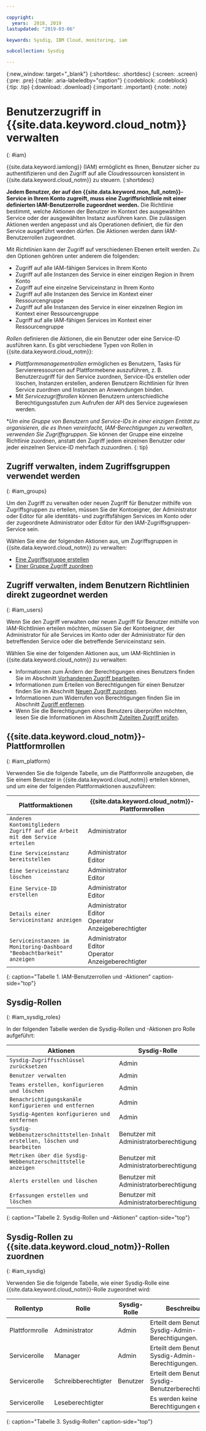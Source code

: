 ```yaml
---

copyright:
  years:  2018, 2019
lastupdated: "2019-03-06"

keywords: Sysdig, IBM Cloud, monitoring, iam

subcollection: Sysdig

---
```


{:new_window: target="_blank"}
{:shortdesc: .shortdesc}
{:screen: .screen}
{:pre: .pre}
{:table: .aria-labeledby="caption"}
{:codeblock: .codeblock}
{:tip: .tip}
{:download: .download}
{:important: .important}
{:note: .note}

 
# Benutzerzugriff in {{site.data.keyword.cloud_notm}} verwalten
{: #iam}

{{site.data.keyword.iamlong}} (IAM) ermöglicht es Ihnen, Benutzer sicher zu authentifizieren und den Zugriff auf alle Cloudressourcen konsistent in {{site.data.keyword.cloud_notm}} zu steuern. 
{:shortdesc}

**Jedem Benutzer, der auf den {{site.data.keyword.mon_full_notm}}-Service in Ihrem Konto zugreift, muss eine Zugriffsrichtlinie mit einer definierten IAM-Benutzerrolle zugeordnet werden.** Die Richtlinie bestimmt, welche Aktionen der Benutzer im Kontext des ausgewählten Service oder der ausgewählten Instanz ausführen kann. Die zulässigen Aktionen werden angepasst und als Operationen definiert, die für den Service ausgeführt werden dürfen. Die Aktionen werden dann IAM-Benutzerrollen zugeordnet.

Mit *Richtlinien* kann der Zugriff auf verschiedenen Ebenen erteilt werden. Zu den Optionen gehören unter anderem die folgenden: 

* Zugriff auf alle IAM-fähigen Services in Ihrem Konto
* Zugriff auf alle Instanzen des Service in einer einzigen Region in Ihrem Konto
* Zugriff auf eine einzelne Serviceinstanz in Ihrem Konto
* Zugriff auf alle Instanzen des Service im Kontext einer Ressourcengruppe
* Zugriff auf alle Instanzen des Service in einer einzelnen Region im Kontext einer Ressourcengruppe
* Zugriff auf alle IAM-fähigen Services im Kontext einer Ressourcengruppe

*Rollen* definieren die Aktionen, die ein Benutzer oder eine Service-ID ausführen kann. Es gibt verschiedene Typen von Rollen in {{site.data.keyword.cloud_notm}}:
* *Plattformmanagementrollen* ermöglichen es Benutzern, Tasks für Serviereressourcen auf Plattformebene auszuführen, z. B. Benutzerzugriff für den Service zuordnen, Service-IDs erstellen oder löschen, Instanzen erstellen, anderen Benutzern Richtlinien für Ihren Service zuordnen und Instanzen an Anwendungen binden.
* Mit *Servicezugriffsrollen* können Benutzern unterschiedliche Berechtigungsstufen zum Aufrufen der API des Service zugewiesen werden.

**Um eine Gruppe von Benutzern und Service-IDs in einer einzigen Entität zu organisieren, die es Ihnen vereinfacht, IAM-Berechtigungen zu verwalten, verwenden Sie **Zugriffsgruppen*.** Sie können der Gruppe eine einzelne Richtlinie zuordnen, anstatt den Zugriff jedem einzelnen Benutzer oder jeder einzelnen Service-ID mehrfach zuzuordnen.
{: tip}


## Zugriff verwalten, indem Zugriffsgruppen verwendet werden
{: #iam_groups}

Um den Zugriff zu verwalten oder neuen Zugriff für Benutzer mithilfe von Zugriffsgruppen zu erteilen, müssen Sie der Kontoeigner, der Administrator oder Editor für alle identitäts- und zugriffsfähigen Services im Konto oder der zugeordnete Administrator oder Editor für den IAM-Zugriffsgruppen-Service sein. 

Wählen Sie eine der folgenden Aktionen aus, um Zugriffsgruppen in {{site.data.keyword.cloud_notm}} zu verwalten:

* [Eine Zugriffsgruppe erstellen](/docs/iam?topic=iam-groups#create_ag)
* [Einer Gruppe Zugriff zuordnen](/docs/iam?topic=iam-groups#access_ag)


## Zugriff verwalten, indem Benutzern Richtlinien direkt zugeordnet werden
{: #iam_users}

Wenn Sie den Zugriff verwalten oder neuen Zugriff für Benutzer mithilfe von IAM-Richtlinien erteilen möchten, müssen Sie der Kontoeigner, der Administrator für alle Services im Konto oder der Administrator für den betreffenden Service oder die betreffende Serviceinstanz sein. 

Wählen Sie eine der folgenden Aktionen aus, um IAM-Richtlinien in {{site.data.keyword.cloud_notm}} zu verwalten:

* Informationen zum Ändern der Berechtigungen eines Benutzers finden Sie im Abschnitt [Vorhandenen Zugriff bearbeiten](/docs/iam?topic=iam-iammanidaccser#edit_existing).
* Informationen zum Erteilen von Berechtigungen für einen Benutzer finden Sie im Abschnitt [Neuen Zugriff zuordnen](/docs/iam?topic=iam-iammanidaccser#assign_new_access).
* Informationen zum Widerrufen von Berechtigungen finden Sie im Abschnitt [Zugriff entfernen](/docs/iam?topic=iam-iammanidaccser#removing_access).
* Wenn Sie die Berechtigungen eines Benutzers überprüfen möchten, lesen Sie die Informationen im Abschnitt [Zuteilten Zugriff prüfen](/docs/iam?topic=iam-iammanidaccser#review_your_access).


## {{site.data.keyword.cloud_notm}}-Plattformrollen
{: #iam_platform}

Verwenden Sie die folgende Tabelle, um die Plattformrolle anzugeben, die Sie einem Benutzer in {{site.data.keyword.cloud_notm}} erteilen können, und um eine der folgenden Plattformaktionen auszuführen:

| Plattformaktionen                                                        | {{site.data.keyword.cloud_notm}}-Plattformrollen    | 
|-------------------------------------------------------------------------|------------------------------------------------------|
| `Anderen Kontomitgliedern Zugriff auf die Arbeit mit dem Service erteilen`           | Administrator                                        | 
| `Eine Serviceinstanz bereitstellen`                                          | Administrator </br>Editor                            | 
| `Eine Serviceinstanz löschen`                                             | Administrator </br>Editor                            | 
| `Eine Service-ID erstellen`                                                   | Administrator </br>Editor                            |
| `Details einer Serviceinstanz anzeigen`                                    | Administrator </br>Editor </br>Operator </br>Anzeigeberechtigter | 
| `Serviceinstanzen im Monitoring-Dashboard "Beobachtbarkeit" anzeigen`      | Administrator </br>Editor </br>Operator </br>Anzeigeberechtigter | 
{: caption="Tabelle 1. IAM-Benutzerrollen und -Aktionen" caption-side="top"}



## Sysdig-Rollen
{: #iam_sysdig_roles}

In der folgenden Tabelle werden die Sysdig-Rollen und -Aktionen pro Rolle aufgeführt:

| Aktionen                                                                    | Sysdig-Rolle                                          | 
|----------------------------------------------------------------------------|------------------------------------------------------|
| `Sysdig-Zugriffsschlüssel zurücksetzen`                                              | Admin                                                |
| `Benutzer verwalten`                                                             | Admin                                                |
| `Teams erstellen, konfigurieren und löschen`                                      | Admin                                                |
| `Benachrichtigungskanäle konfigurieren und entfernen`                              | Admin                                                | 
| `Sysdig-Agenten konfigurieren und entfernen`                                       | Admin                                                |
| `Sysdig-Webbenutzerschnittstellen-Inhalt erstellen, löschen und bearbeiten`                    | Benutzer mit </br>Administratorberechtigung                                   |  
| `Metriken über die Sysdig-Webbenutzerschnittstelle anzeigen`                                   | Benutzer mit </br>Administratorberechtigung                                   |  
| `Alerts erstellen und löschen`                                                 | Benutzer mit </br>Administratorberechtigung                                   | 
| `Erfassungen erstellen und löschen`                                               | Benutzer mit </br>Administratorberechtigung                                   |   
{: caption="Tabelle 2. Sysdig-Rollen und -Aktionen" caption-side="top"}


## Sysdig-Rollen zu {{site.data.keyword.cloud_notm}}-Rollen zuordnen
{: #iam_sysdig}

Verwenden Sie die folgende Tabelle, wie einer Sysdig-Rolle eine {{site.data.keyword.cloud_notm}}-Rolle zugeordnet wird:

| Rollentyp        | Rolle               | Sysdig-Rolle                | Beschreibung                                 |
|---------------------|--------------------|----------------------------|---------------------------------------------|
| Plattformrolle       | Administrator      | Admin                      | Erteilt dem Benutzer Sysdig-Admin-Berechtigungen.   | 
| Servicerolle        | Manager            | Admin                      | Erteilt dem Benutzer Sysdig-Admin-Berechtigungen.   | 
| Servicerolle        | Schreibberechtigter             | Benutzer                       | Erteilt dem Benutzer Sysdig-Benutzerberechtigungen.    |
| Servicerolle        | Leseberechtigter             |                            | Es werden keine Berechtigungen erteilt.                 |
{: caption="Tabelle 3. Sysdig-Rollen" caption-side="top"}


